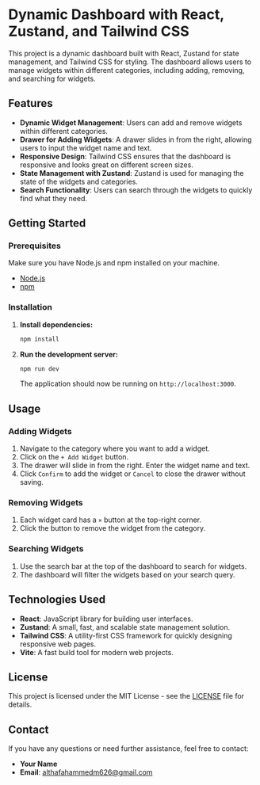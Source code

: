

# Dynamic Dashboard with React, Zustand, and Tailwind CSS

This project is a dynamic dashboard built with React, Zustand for state management, and Tailwind CSS for styling. The dashboard allows users to manage widgets within different categories, including adding, removing, and searching for widgets.

## Features

- **Dynamic Widget Management**: Users can add and remove widgets within different categories.
- **Drawer for Adding Widgets**: A drawer slides in from the right, allowing users to input the widget name and text.
- **Responsive Design**: Tailwind CSS ensures that the dashboard is responsive and looks great on different screen sizes.
- **State Management with Zustand**: Zustand is used for managing the state of the widgets and categories.
- **Search Functionality**: Users can search through the widgets to quickly find what they need.

## Getting Started

### Prerequisites

Make sure you have Node.js and npm installed on your machine.

- [Node.js](https://nodejs.org/)
- [npm](https://www.npmjs.com/)

### Installation

1. **Install dependencies:**

   ```sh
   npm install
   ```

2. **Run the development server:**

   ```sh
   npm run dev
   ```

   The application should now be running on `http://localhost:3000`.

## Usage

### Adding Widgets

1. Navigate to the category where you want to add a widget.
2. Click on the `+ Add Widget` button.
3. The drawer will slide in from the right. Enter the widget name and text.
4. Click `Confirm` to add the widget or `Cancel` to close the drawer without saving.

### Removing Widgets

1. Each widget card has a `×` button at the top-right corner.
2. Click the button to remove the widget from the category.

### Searching Widgets

1. Use the search bar at the top of the dashboard to search for widgets.
2. The dashboard will filter the widgets based on your search query.

## Technologies Used

- **React**: JavaScript library for building user interfaces.
- **Zustand**: A small, fast, and scalable state management solution.
- **Tailwind CSS**: A utility-first CSS framework for quickly designing responsive web pages.
- **Vite**: A fast build tool for modern web projects.

## License

This project is licensed under the MIT License - see the [LICENSE](LICENSE) file for details.

## Contact

If you have any questions or need further assistance, feel free to contact:

- **Your Name**
- **Email**: althafahammedm626@gmail.com

